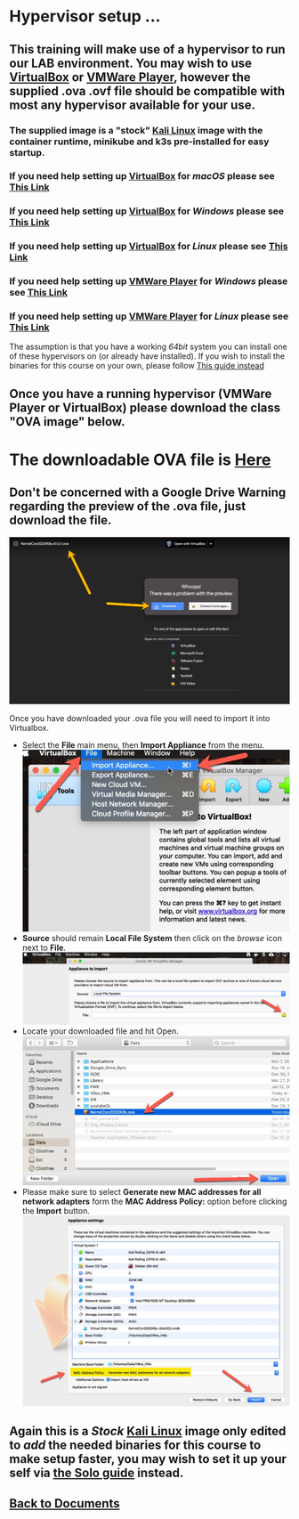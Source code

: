# Hypervisor setup ...

## This training will make use of a hypervisor to run our LAB environment. You may wish to use [VirtualBox](https://www.virtualbox.org/wiki/Downloads) or [VMWare Player](https://www.vmware.com/go/downloadworkstationplayer), however the supplied .ova .ovf file should be compatible with most any hypervisor available for your use.

### The supplied image is a "stock" [Kali Linux](https://www.offensive-security.com/kali-linux-vm-vmware-virtualbox-image-download/) image with the container runtime, minikube and k3s pre-installed for easy startup.

### If you need help setting up [VirtualBox](https://www.virtualbox.org/wiki/Downloads) for *macOS* please see [This Link](https://www.virtualbox.org/manual/UserManual.html#intro-installing)
### If you need help setting up [VirtualBox](https://www.virtualbox.org/wiki/Downloads) for *Windows* please see [This Link](https://www.virtualbox.org/manual/UserManual.html#intro-installing)
### If you need help setting up [VirtualBox](https://www.virtualbox.org/wiki/Downloads) for *Linux* please see [This Link](https://www.virtualbox.org/manual/UserManual.html#intro-installing)



### If you need help setting up [VMWare Player](https://www.vmware.com/go/downloadworkstationplayer) for *Windows* please see [This Link](http://pubs.vmware.com/player-12-windows/index.jsp)
### If you need help setting up [VMWare Player](https://www.vmware.com/go/downloadworkstationplayer) for *Linux* please see [This Link](http://pubs.vmware.com/player-12-linux/index.jsp)




The assumption is that you have a working *64bit* system you can install one of these hypervisors on (or already have installed). If you wish to install the binaries for this course on your own, please follow [This guide instead](../BININSTALL.md)

## Once you have a running hypervisor (VMWare Player or VirtualBox) please download the class "OVA image" below.

# The downloadable OVA file is [Here](https://drive.google.com/file/d/1fqhNfukZyvt3EM8WZgi5YJYjhuuT489e/view?usp=sharing)

## Don't be concerned with a Google Drive Warning regarding the preview of the .ova file, just download the file.
![Google Drive Warning](../Files/images/google_drive_download_ova.jpg)

Once you have downloaded your .ova file you will need to import it into Virtualbox.
- Select the __File__ main menu, then __Import Appliance__ from the menu.
![Menu Select](../Files/images/s1.jpg)
- __Source__ should remain __Local File System__ then click on the *browse* icon next to __File__.
![File Selete](../Files/images/s2.jpg)
- Locate your downloaded file and hit Open.
![File Selete](../Files/images/s5.jpg)
- Please make sure to select __Generate new MAC addresses for all network adapters__ form the __MAC Address Policy:__ option before clicking the __Import__ button.
![File Selete](../Files/images/s3.jpg)

## Again this is a *Stock* [Kali Linux](https://www.kali.org/downloads/) image only edited to *add* the needed binaries for this course to make setup faster, you may wish to set it up your self via [the Solo guide](../Setup/BININSTALL.md) instead.

## [Back to Documents](../../Docs/SCHEDULE.md)